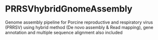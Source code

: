 # PRRSVhybridGnomeAssembly
Genome assembly pipeline for Porcine reproductive and respiratory virus (PRRSV) using hybrid method (De novo assembly & Read mapping), gene annotation and multiple sequence alignment also included
